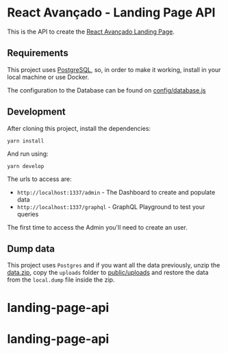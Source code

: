 # React Avançado - Landing Page API

This is the API to create the [React Avançado Landing Page](https://reactavancado.com.br/).

## Requirements

This project uses [PostgreSQL](https://www.postgresql.org/), so, in order to make it working, install in your local machine or use Docker.

The configuration to the Database can be found on [config/database.js](config/database.js)

## Development

After cloning this project, install the dependencies:

```
yarn install
```

And run using:

```
yarn develop
```

The urls to access are:

- `http://localhost:1337/admin` - The Dashboard to create and populate data
- `http://localhost:1337/graphql` - GraphQL Playground to test your queries

The first time to access the Admin you'll need to create an user.

## Dump data

This project uses `Postgres` and if you want all the data previously, unzip the [data.zip](data.zip), copy the `uploads` folder to [public/uploads](public/uploads) and restore the data from the `local.dump` file inside the zip.
# landing-page-api
# landing-page-api
